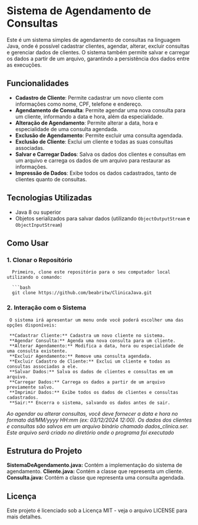 # Sistema de Agendamento de Consultas

Este é um sistema simples de agendamento de consultas na linguagem Java, onde é possível cadastrar clientes, agendar, alterar, excluir consultas e gerenciar dados de clientes. O sistema também permite salvar e carregar os dados a partir de um arquivo, garantindo a persistência dos dados entre as execuções.

## Funcionalidades

   - **Cadastro de Cliente**: Permite cadastrar um novo cliente com informações como nome, CPF, telefone e endereço.
   - **Agendamento de Consulta**: Permite agendar uma nova consulta para um cliente, informando a data e hora, além da especialidade.
   - **Alteração de Agendamento**: Permite alterar a data, hora e especialidade de uma consulta agendada.
   - **Exclusão de Agendamento**: Permite excluir uma consulta agendada.
   - **Exclusão de Cliente**: Exclui um cliente e todas as suas consultas associadas.
   - **Salvar e Carregar Dados**: Salva os dados dos clientes e consultas em um arquivo e carrega os dados de um arquivo para restaurar as informações.
   - **Impressão de Dados**: Exibe todos os dados cadastrados, tanto de clientes quanto de consultas.

## Tecnologias Utilizadas

   - Java 8 ou superior
   - Objetos serializados para salvar dados (utilizando `ObjectOutputStream` e `ObjectInputStream`)

## Como Usar

### 1. Clonar o Repositório

      Primeiro, clone este repositório para o seu computador local utilizando o comando:
   
      ```bash
      git clone https://github.com/beabritw/ClinicaJava.git

   
### 2. Interação com o Sistema

     O sistema irá apresentar um menu onde você poderá escolher uma das opções disponíveis:
     
     **Cadastrar Cliente:** Cadastra um novo cliente no sistema.
     **Agendar Consulta:** Agenda uma nova consulta para um cliente.
     **Alterar Agendamento:** Modifica a data, hora ou especialidade de uma consulta existente.
     **Excluir Agendamento:** Remove uma consulta agendada.
     **Excluir Cadastro de Cliente:** Exclui um cliente e todas as consultas associadas a ele.
     **Salvar Dados:** Salva os dados de clientes e consultas em um arquivo.
     **Carregar Dados:** Carrega os dados a partir de um arquivo previamente salvo.
     **Imprimir Dados:** Exibe todos os dados de clientes e consultas cadastrados.
     **Sair:** Encerra o sistema, salvando os dados antes de sair.

   *Ao agendar ou alterar consultas, você deve fornecer a data e hora no formato dd/MM/yyyy HH:mm (ex: 03/12/2024 12:00).*
   *Os dados dos clientes e consultas são salvos em um arquivo binário chamado dados_clinica.ser. Este arquivo será criado no diretório onde o programa foi executado*


## Estrutura do Projeto

   **SistemaDeAgendamento.java:** Contém a implementação do sistema de agendamento.
   **Cliente.java:** Contém a classe que representa um cliente.
   **Consulta.java:** Contém a classe que representa uma consulta agendada.


## Licença
Este projeto é licenciado sob a Licença MIT - veja o arquivo LICENSE para mais detalhes.
